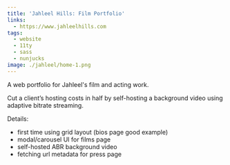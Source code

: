 ```yaml
---
title: 'Jahleel Hills: Film Portfolio'
links:
  - https://www.jahleelhills.com
tags:
  - website
  - 11ty
  - sass
  - nunjucks
image: ./jahleel/home-1.png
---
```


A web portfolio for Jahleel's film and acting work.
<!-- more -->

Cut a client’s hosting costs in half by self-hosting a background video using
adaptive bitrate streaming.

Details:

- first time using grid layout (bios page good example)
- modal/carousel UI for films page
- self-hosted ABR background video
- fetching url metadata for press page
